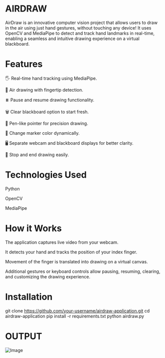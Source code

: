 # AIRDRAW
AirDraw is an innovative computer vision project that allows users to draw in the air using just hand gestures, without touching any device! It uses OpenCV and MediaPipe to detect and track hand landmarks in real-time, enabling a seamless and intuitive drawing experience on a virtual blackboard.

# Features
🖐️ Real-time hand tracking using MediaPipe.

🎨 Air drawing with fingertip detection.

⏸️ Pause and resume drawing functionality.

🗑️ Clear blackboard option to start fresh.

🎯 Pen-like pointer for precision drawing.

🎨 Change marker color dynamically.

🖥️ Separate webcam and blackboard displays for better clarity.

🛑 Stop and end drawing easily.

# Technologies Used

Python

OpenCV

MediaPipe

# How it Works

The application captures live video from your webcam.

It detects your hand and tracks the position of your index finger.

Movement of the finger is translated into drawing on a virtual canvas.

Additional gestures or keyboard controls allow pausing, resuming, clearing, and customizing the drawing experience.

# Installation

git clone https://github.com/your-username/airdraw-application.git
cd airdraw-application
pip install -r requirements.txt
python airdraw.py


# OUTPUT

![Image](https://github.com/user-attachments/assets/7e4dc6e5-389d-4c85-8ff2-acdc7f3a3b3a)

